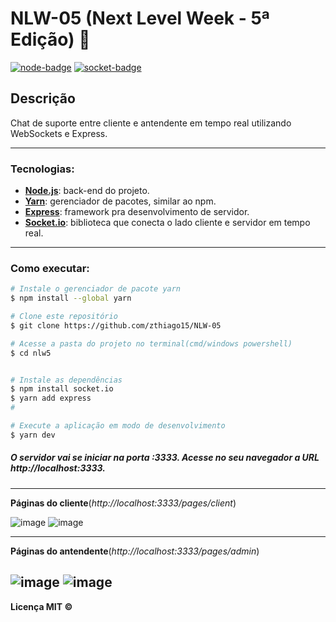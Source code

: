 
# NLW-05 (Next Level Week - 5ª Edição)  🚀 

[![node-badge][node-img]][node] [![socket-badge][socket-img]][socket]

[node-img]:        https://img.shields.io/badge/Node.js-v.14.16-green
[node]:            https://nodejs.org/en/
[socket-img]:      https://img.shields.io/badge/Socket.io-v.4.0.1-white
[socket]:          https://socket.io/

## Descrição
Chat de suporte entre cliente e antendente em tempo real utilizando WebSockets e Express.

---

### Tecnologias:

* [**Node.js**](https://nodejs.org/en/): back-end do projeto.
* [**Yarn**](https://yarnpkg.com/):  gerenciador de pacotes, similar ao npm.
* [**Express**](https://expressjs.com/pt-br/): framework pra desenvolvimento de servidor.
* [**Socket.io**](https://socket.io/): biblioteca que conecta o lado cliente e servidor em tempo real.

---

### Como executar: 

```bash
# Instale o gerenciador de pacote yarn
$ npm install --global yarn

# Clone este repositório
$ git clone https://github.com/zthiago15/NLW-05

# Acesse a pasta do projeto no terminal(cmd/windows powershell)
$ cd nlw5


# Instale as dependências
$ npm install socket.io
$ yarn add express
#

# Execute a aplicação em modo de desenvolvimento
$ yarn dev

```
##### O servidor vai se iniciar na porta :3333. Acesse no seu navegador a URL *http://localhost:3333*. 
---
**Páginas do cliente**(_http://localhost:3333/pages/client_)

![image](https://user-images.githubusercontent.com/61299540/122161668-7a509280-ce48-11eb-87d8-20c0f7498188.png)
![image](https://user-images.githubusercontent.com/61299540/122161733-99e7bb00-ce48-11eb-81a0-f2e22f72baf4.png)

---
**Páginas do antendente**(_http://localhost:3333/pages/admin_)

![image](https://user-images.githubusercontent.com/61299540/122161989-23978880-ce49-11eb-9e7c-45c1fc769c61.png)
![image](https://user-images.githubusercontent.com/61299540/122161930-02369c80-ce49-11eb-8a7b-9bddb9fe5ad5.png)
---

**Licença MIT ©**
